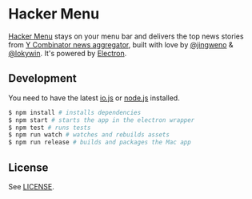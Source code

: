 # Hacker Menu

[Hacker Menu](https://hackermenu.io/) stays on your menu bar and delivers the top news stories from [Y Combinator news aggregator](https://news.ycombinator.com/),
built with love by [@jingweno](https://github.com/jingweno) & [@lokywin](https://github.com/lokywin). It's powered by [Electron](http://electron.atom.io/).

## Development

You need to have the latest [io.js](https://iojs.org) or [node.js](https://nodejs.org/) installed.

```bash
$ npm install # installs dependencies
$ npm start # starts the app in the electron wrapper
$ npm test # runs tests
$ npm run watch # watches and rebuilds assets
$ npm run release # builds and packages the Mac app
```
## License

See [LICENSE](https://github.com/jingweno/hacker-menu/blob/master/LICENSE).
